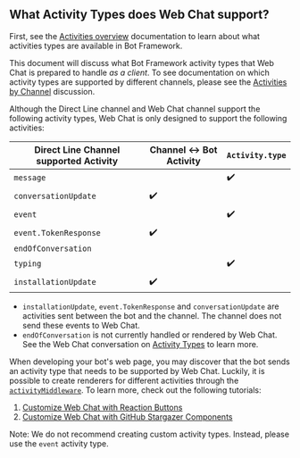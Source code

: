 ## What Activity Types does Web Chat support?

First, see the [Activities overview](https://docs.microsoft.com/en-us/azure/bot-service/dotnet/bot-builder-dotnet-activities?view=azure-bot-service-3.0) documentation to learn about what activities types are available in Bot Framework.

This document will discuss what Bot Framework activity types that Web Chat is prepared to handle _as a client_. To see documentation on which activity types are supported by different channels, please see the [Activities by Channel](https://github.com/microsoft/botframework-sdk/issues/5294) discussion.

Although the Direct Line channel and Web Chat channel support the following activity types, Web Chat is only designed to support the following activities:

| Direct Line Channel supported Activity | Channel :left_right_arrow: Bot Activity | `Activity.type`    |
| -------------------------------------- | --------------------------------------- | ------------------ |
| `message`                              |                                         | :heavy_check_mark: |
| `conversationUpdate`                   | :heavy_check_mark:                      |                    |
| `event`                                |                                         | :heavy_check_mark: |
| `event.TokenResponse`                  | :heavy_check_mark:                      |                    |
| `endOfConversation`                    |                                         |                    |
| `typing`                               |                                         | :heavy_check_mark: |
| `installationUpdate`                   | :heavy_check_mark:                      |                    |

-  `installationUpdate`, `event.TokenResponse` and `conversationUpdate` are activities sent between the bot and the channel. The channel does not send these events to Web Chat.
-  `endOfConversation` is not currently handled or rendered by Web Chat. See the Web Chat conversation on [Activity Types](https://github.com/microsoft/BotFramework-WebChat/issues/1808) to learn more.

When developing your bot's web page, you may discover that the bot sends an activity type that needs to be supported by Web Chat. Luckily, it is possible to create renderers for different activities through the [`activityMiddleware`](https://github.com/microsoft/BotFramework-WebChat#web-chat-api-reference). To learn more, check out the following tutorials:

1. [Customize Web Chat with Reaction Buttons](https://github.com/microsoft/BotFramework-WebChat/tree/master/samples/05.custom-components/d.reaction-buttons/)
1. [Customize Web Chat with GitHub Stargazer Components](https://github.com/microsoft/BotFramework-WebChat/tree/master/samples/05.custom-components/e.card-components)

Note: We do not recommend creating custom activity types. Instead, please use the `event` activity type.
